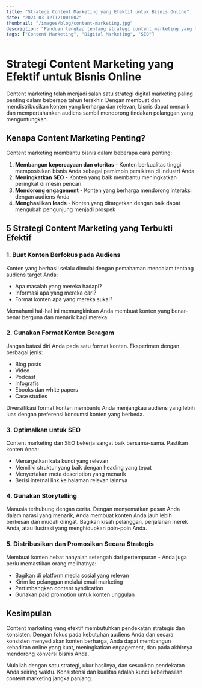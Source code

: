 ```yaml
---
title: "Strategi Content Marketing yang Efektif untuk Bisnis Online"
date: "2024-03-12T12:00:00Z"
thumbnail: "/images/blog/content-marketing.jpg"
description: "Panduan lengkap tentang strategi content marketing yang terbukti efektif untuk meningkatkan engagement dan konversi bisnis online Anda."
tags: ["Content Marketing", "Digital Marketing", "SEO"]
---
```


# Strategi Content Marketing yang Efektif untuk Bisnis Online

Content marketing telah menjadi salah satu strategi digital marketing paling penting dalam beberapa tahun terakhir. Dengan membuat dan mendistribusikan konten yang berharga dan relevan, bisnis dapat menarik dan mempertahankan audiens sambil mendorong tindakan pelanggan yang menguntungkan.

## Kenapa Content Marketing Penting?

Content marketing membantu bisnis dalam beberapa cara penting:

1. **Membangun kepercayaan dan otoritas** - Konten berkualitas tinggi memposisikan bisnis Anda sebagai pemimpin pemikiran di industri Anda
2. **Meningkatkan SEO** - Konten yang baik membantu meningkatkan peringkat di mesin pencari
3. **Mendorong engagement** - Konten yang berharga mendorong interaksi dengan audiens Anda
4. **Menghasilkan leads** - Konten yang ditargetkan dengan baik dapat mengubah pengunjung menjadi prospek

## 5 Strategi Content Marketing yang Terbukti Efektif

### 1. Buat Konten Berfokus pada Audiens

Konten yang berhasil selalu dimulai dengan pemahaman mendalam tentang audiens target Anda:

- Apa masalah yang mereka hadapi?
- Informasi apa yang mereka cari?
- Format konten apa yang mereka sukai?

Memahami hal-hal ini memungkinkan Anda membuat konten yang benar-benar berguna dan menarik bagi mereka.

### 2. Gunakan Format Konten Beragam

Jangan batasi diri Anda pada satu format konten. Eksperimen dengan berbagai jenis:

- Blog posts
- Video
- Podcast
- Infografis
- Ebooks dan white papers
- Case studies

Diversifikasi format konten membantu Anda menjangkau audiens yang lebih luas dengan preferensi konsumsi konten yang berbeda.

### 3. Optimalkan untuk SEO

Content marketing dan SEO bekerja sangat baik bersama-sama. Pastikan konten Anda:

- Menargetkan kata kunci yang relevan
- Memiliki struktur yang baik dengan heading yang tepat
- Menyertakan meta description yang menarik
- Berisi internal link ke halaman relevan lainnya

### 4. Gunakan Storytelling

Manusia terhubung dengan cerita. Dengan menyematkan pesan Anda dalam narasi yang menarik, Anda membuat konten Anda jauh lebih berkesan dan mudah diingat. Bagikan kisah pelanggan, perjalanan merek Anda, atau ilustrasi yang menghidupkan poin-poin Anda.

### 5. Distribusikan dan Promosikan Secara Strategis

Membuat konten hebat hanyalah setengah dari pertempuran - Anda juga perlu memastikan orang melihatnya:

- Bagikan di platform media sosial yang relevan
- Kirim ke pelanggan melalui email marketing
- Pertimbangkan content syndication
- Gunakan paid promotion untuk konten unggulan

## Kesimpulan

Content marketing yang efektif membutuhkan pendekatan strategis dan konsisten. Dengan fokus pada kebutuhan audiens Anda dan secara konsisten menyediakan konten berharga, Anda dapat membangun kehadiran online yang kuat, meningkatkan engagement, dan pada akhirnya mendorong konversi bisnis Anda.

Mulailah dengan satu strategi, ukur hasilnya, dan sesuaikan pendekatan Anda seiring waktu. Konsistensi dan kualitas adalah kunci keberhasilan content marketing jangka panjang. 